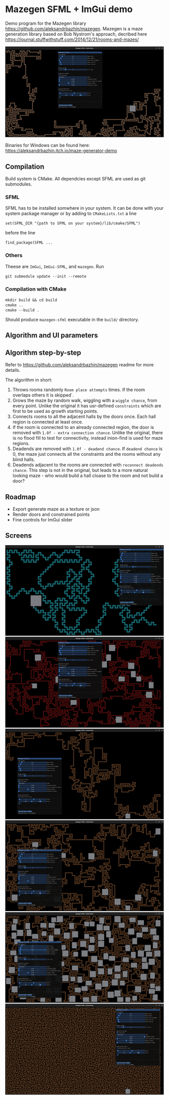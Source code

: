 # Mazegen SFML + ImGui demo 

Demo program for the Mazegen library https://github.com/aleksandrbazhin/mazegen. Mazegen is a maze generation library based on Bob Nystrom's approach, decribed here https://journal.stuffwithstuff.com/2014/12/21/rooms-and-mazes/

![Screenshot](docs/screens/2.png)

Binaries for Windows can be found here: https://aleksandrbazhin.itch.io/maze-generator-demo

## Compilation
Build system is CMake. All dependcies except SFML are used as git submodules.

### SFML
SFML has to be installed somwhere in your system. It can be done with your system package manager or by adding to `CMakeLists.txt` a line 
```
set(SFML_DIR "{path to SFML on your system}/lib/cmake/SFML")
```
before the line
```
find_package(SFML ...
```

### Others
Theese are `ImGui`, `ImGui-SFML`, and `mazegen`. Run
```
git submodule update --init --remote
```

### Compilation with CMake
```
mkdir build && cd build
cmake ..
cmake --build .
```
Should produce `mazegen-sfml` executable in the `build/` directory.

## Algorithm and UI parameters

## Algorithm step-by-step

Refer to https://github.com/aleksandrbazhin/mazegen readme for more details.

The algorithm in short:
1. Throws rooms randomly `Room place attempts` times. If the room overlaps others it is skipped`.
2. Grows the maze by random walk, wiggling with a `wiggle chance`, from every point. Unlike the original it has usr-defined `constraints` which are first to be used as growth starting points.
3. Connects rooms to all the adjacent halls by the doors once. Each hall region is connected at least once.
4. If the room is connected to an already connected region, the door is removed with `1.0f - extra connection chance`.  Unlike the original, there is no flood fill to test for connectivity, instead inion-find is used for maze regions.
5. Deadends are removed with `1.0f - deadend chance`. If `deadend chance` is 0, the maze just connects all the constraints and the rooms without any blind halls.
6. Deadends adjacent to the rooms are connected with `reconnect deadends chance`. This step is not in the original, but leads to a more natural looking maze - who would build a hall cloase to the room and not build a door?


## Roadmap
- Export generate maze as a texture or json
- Render doors and constrained points
- Fine controls for ImGui slider
## Screens 
![1](docs/screens/1.png)
![2](docs/screens/3.png)
![3](docs/screens/4.png)
![4](docs/screens/5.png)
![5](docs/screens/6.png)
![6](docs/screens/7.png)
